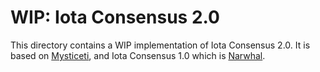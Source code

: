# WIP: Iota Consensus 2.0

This directory contains a WIP implementation of Iota Consensus 2.0.
It is based on [Mysticeti](https://github.com/MystenLabs/mysticeti),
and Iota Consensus 1.0 which is
[Narwhal](https://github.com/iotaledger/iota/tree/main/narwhal).
